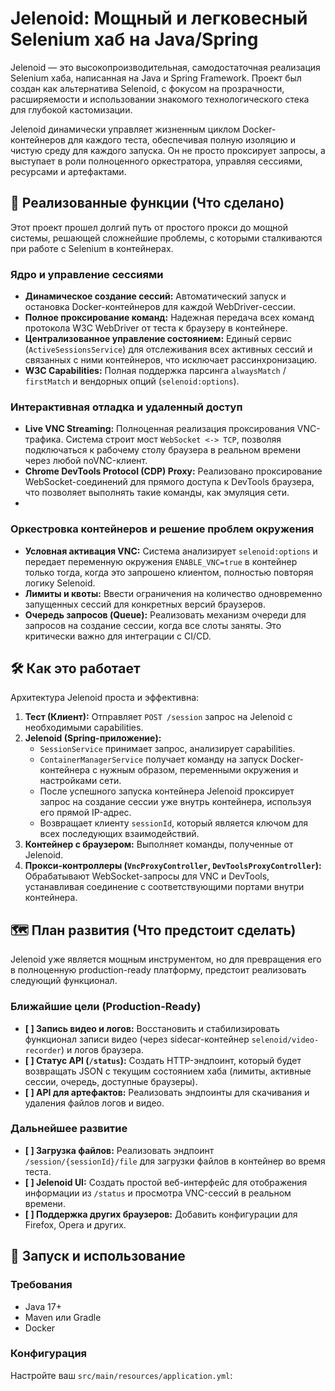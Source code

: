 # Jelenoid: Мощный и легковесный Selenium хаб на Java/Spring

Jelenoid — это высокопроизводительная, самодостаточная реализация Selenium хаба, написанная на Java и Spring Framework. Проект был создан как альтернатива Selenoid, с фокусом на прозрачности, расширяемости и использовании знакомого технологического стека для глубокой кастомизации.

Jelenoid динамически управляет жизненным циклом Docker-контейнеров для каждого теста, обеспечивая полную изоляцию и чистую среду для каждого запуска. Он не просто проксирует запросы, а выступает в роли полноценного оркестратора, управляя сессиями, ресурсами и артефактами.

## 🚀 Реализованные функции (Что сделано)

Этот проект прошел долгий путь от простого прокси до мощной системы, решающей сложнейшие проблемы, с которыми сталкиваются при работе с Selenium в контейнерах.

### **Ядро и управление сессиями**
- **Динамическое создание сессий:** Автоматический запуск и остановка Docker-контейнеров для каждой WebDriver-сессии.
- **Полное проксирование команд:** Надежная передача всех команд протокола W3C WebDriver от теста к браузеру в контейнере.
- **Централизованное управление состоянием:** Единый сервис (`ActiveSessionsService`) для отслеживания всех активных сессий и связанных с ними контейнеров, что исключает рассинхронизацию.
- **W3C Capabilities:** Полная поддержка парсинга `alwaysMatch` / `firstMatch` и вендорных опций (`selenoid:options`).

### **Интерактивная отладка и удаленный доступ**
- **Live VNC Streaming:** Полноценная реализация проксирования VNC-трафика. Система строит мост `WebSocket <-> TCP`, позволяя подключаться к рабочему столу браузера в реальном времени через любой noVNC-клиент.
- **Chrome DevTools Protocol (CDP) Proxy:** Реализовано проксирование WebSocket-соединений для прямого доступа к DevTools браузера, что позволяет выполнять такие команды, как эмуляция сети.
- 
### **Оркестровка контейнеров и решение проблем окружения**
- **Условная активация VNC:** Система анализирует `selenoid:options` и передает переменную окружения `ENABLE_VNC=true` в контейнер только тогда, когда это запрошено клиентом, полностью повторяя логику Selenoid.
- **Лимиты и квоты:** Ввести ограничения на количество одновременно запущенных сессий для конкретных версий браузеров.
- **Очередь запросов (Queue):** Реализовать механизм очереди для запросов на создание сессии, когда все слоты заняты. Это критически важно для интеграции с CI/CD.

## 🛠️ Как это работает

Архитектура Jelenoid проста и эффективна:

1.  **Тест (Клиент):** Отправляет `POST /session` запрос на Jelenoid с необходимыми capabilities.
2.  **Jelenoid (Spring-приложение):**
    - `SessionService` принимает запрос, анализирует capabilities.
    - `ContainerManagerService` получает команду на запуск Docker-контейнера с нужным образом, переменными окружения и настройками сети.
    - После успешного запуска контейнера Jelenoid проксирует запрос на создание сессии уже внутрь контейнера, используя его прямой IP-адрес.
    - Возвращает клиенту `sessionId`, который является ключом для всех последующих взаимодействий.
3.  **Контейнер с браузером:** Выполняет команды, полученные от Jelenoid.
4.  **Прокси-контроллеры (`VncProxyController`, `DevToolsProxyController`):** Обрабатывают WebSocket-запросы для VNC и DevTools, устанавливая соединение с соответствующими портами внутри контейнера.

## 🗺️ План развития (Что предстоит сделать)

Jelenoid уже является мощным инструментом, но для превращения его в полноценную production-ready платформу, предстоит реализовать следующий функционал.

### **Ближайшие цели (Production-Ready)**
- **[ ] Запись видео и логов:** Восстановить и стабилизировать функционал записи видео (через sidecar-контейнер `selenoid/video-recorder`) и логов браузера.
- **[ ] Статус API (`/status`):** Создать HTTP-эндпоинт, который будет возвращать JSON с текущим состоянием хаба (лимиты, активные сессии, очередь, доступные браузеры).
- **[ ] API для артефактов:** Реализовать эндпоинты для скачивания и удаления файлов логов и видео.

### **Дальнейшее развитие**
- **[ ] Загрузка файлов:** Реализовать эндпоинт `/session/{sessionId}/file` для загрузки файлов в контейнер во время теста.
- **[ ] Jelenoid UI:** Создать простой веб-интерфейс для отображения информации из `/status` и просмотра VNC-сессий в реальном времени.
- **[ ] Поддержка других браузеров:** Добавить конфигурации для Firefox, Opera и других.

## 🚀 Запуск и использование

### **Требования**
- Java 17+
- Maven или Gradle
- Docker

### **Конфигурация**
Настройте ваш `src/main/resources/application.yml`:
